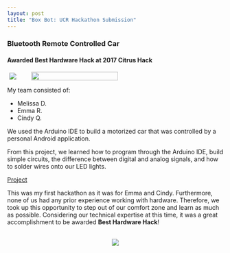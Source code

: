 ```yaml
---
layout: post
title: "Box Bot: UCR Hackathon Submission"
---
```


### Bluetooth Remote Controlled Car
#### Awarded **Best Hardware Hack** at 2017 Citrus Hack

<div align="center" style="display: flex; align-items: center;">
  <img src="{{ site.url }}/assets/Files/BoxBot/Award.JPG" style="max-width: 50%; height: auto; margin: 0 5px;"/>
  <img src="{{ site.url }}/assets/Files/BoxBot/BoxBot.JPG" style="max-width: 50%; height: 80%; margin: 0 5px;"/>
</div>

My team consisted of:
* Melissa D.
* Emma R.
* Cindy Q.

We used the Arduino IDE to build a motorized car that was controlled by a personal Android application.

From this project, we learned how to program through the Arduino IDE, build simple circuits, the difference between digital and analog signals, and how to solder wires onto our LED lights.

[Project](https://devpost.com/software/box-bot)

This was my first hackathon as it was for Emma and Cindy. Furthermore, none of us had any prior experience working with hardware. Therefore, we took up this opportunity to step out of our comfort zone and learn as much as possible. Considering our technical expertise at this time, it was a great accomplishment to be awarded **Best Hardware Hack**!

<br/>

<div align="center">
   <img src="{{ site.url }}/assets/Files/BoxBot/BoxBot.gif"/>
</div>
